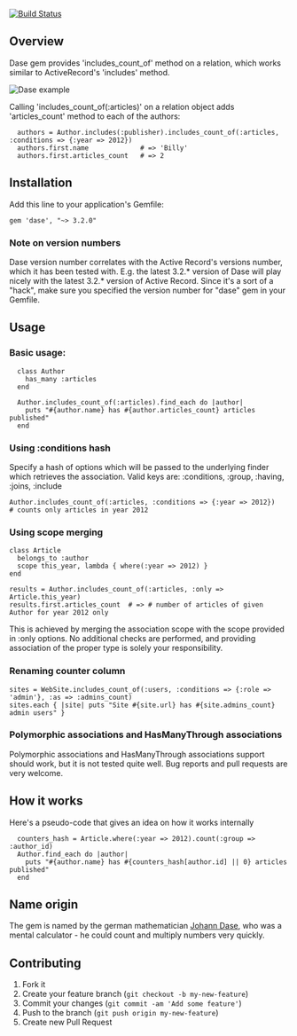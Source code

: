 [![Build Status](https://secure.travis-ci.org/vovayartsev/dase.png)](http://travis-ci.org/vovayartsev/dase)

## Overview

Dase gem provides 'includes_count_of' method on a relation, which works similar to ActiveRecord's 'includes' method.

![Dase example](https://vovayartsev-home.s3.amazonaws.com/dase-mockup.png)

Calling 'includes_count_of(:articles)' on a relation object adds 'articles_count' method to each of the authors:
```
  authors = Author.includes(:publisher).includes_count_of(:articles, :conditions => {:year => 2012})  
  authors.first.name             # => 'Billy'                
  authors.first.articles_count   # => 2                
```


## Installation

Add this line to your application's Gemfile:

    gem 'dase', "~> 3.2.0"

### Note on version numbers

Dase version number correlates with the Active Record's versions number,
which it has been tested with.
E.g. the latest 3.2.* version of Dase will play nicely with the latest 3.2.* version of Active Record.
Since it's a sort of a "hack", make sure you specified the version number for "dase" gem in your Gemfile.

## Usage

### Basic usage:

```
  class Author
    has_many :articles
  end
  
  Author.includes_count_of(:articles).find_each do |author|
    puts "#{author.name} has #{author.articles_count} articles published"
  end
```

### Using :conditions hash
Specify a hash of options which will be passed to the underlying finder 
which retrieves the association. Valid keys are: :conditions, :group, :having, :joins, :include
```
Author.includes_count_of(:articles, :conditions => {:year => 2012})   # counts only articles in year 2012
```

### Using scope merging
```
class Article
  belongs_to :author
  scope this_year, lambda { where(:year => 2012) }
end 

results = Author.includes_count_of(:articles, :only => Article.this_year)   
results.first.articles_count  # => # number of articles of given Author for year 2012 only
```
This is achieved by merging the association scope with the scope provided in :only options. 
No additional checks are performed, and providing association of the proper type is solely your responsibility.


### Renaming counter column
```
sites = WebSite.includes_count_of(:users, :conditions => {:role => 'admin'}, :as => :admins_count)   
sites.each { |site| puts "Site #{site.url} has #{site.admins_count} admin users" }
```

### Polymorphic associations and HasManyThrough associations

Polymorphic associations and HasManyThrough associations support should work, but it is not tested quite well.
Bug reports and pull requests are very welcome.

## How it works

Here's a pseudo-code that gives an idea on how it works internally
```
  counters_hash = Article.where(:year => 2012).count(:group => :author_id)
  Author.find_each do |author|
    puts "#{author.name} has #{counters_hash[author.id] || 0} articles published"
  end
```




## Name origin

The gem is named by the german mathematician [Johann Dase](http://en.wikipedia.org/wiki/Zacharias_Dase),
who was a mental calculator - he could count and multiply numbers very quickly. 

## Contributing

1. Fork it
2. Create your feature branch (`git checkout -b my-new-feature`)
3. Commit your changes (`git commit -am 'Add some feature'`)
4. Push to the branch (`git push origin my-new-feature`)
5. Create new Pull Request
